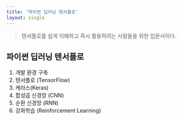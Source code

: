 ```yaml
---
title: '파이썬 딥러닝 텐서플로'
layout: single
---
```


> 텐서플로를 쉽게 이해하고 즉시 활용하려는 사람들을 위한 입문서이다.

## 파이썬 딥러닝 텐서플로
1. 개발 환경 구축
2. 텐서플로 (TensorFlow)
3. 케라스(Keras)
4. 합성곱 신경망 (CNN)
5. 순환 신경망 (RNN)
6. 강화학습 (Reinforcement Learning)
